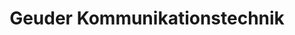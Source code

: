 ---
title: "Geuder Kommunikationstechnik"
url: /uffenheim/geuder-kommunikationstechnik/
shop: Elektronik
---